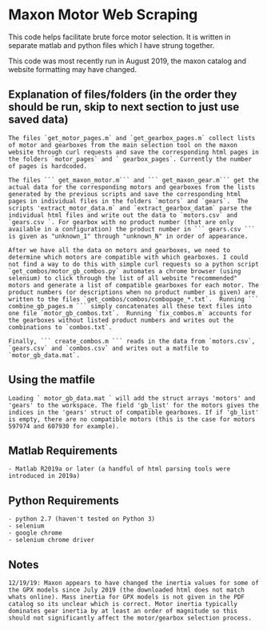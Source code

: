 # Maxon Motor Web Scraping 
This code helps facilitate brute force motor selection. It is written in separate matlab and python files which I have strung together.

This code was most recently run in August 2019, the maxon catalog and website formatting may have changed. 


## Explanation of files/folders (in the order they should be run, skip to next section to just use saved data)
    The files `get_motor_pages.m` and `get_gearbox_pages.m` collect lists of motor and gearboxes from the main selection tool on the maxon website through curl requests and save the corresponding html pages in the folders `motor_pages` and ` gearbox_pages`. Currently the number of pages is hardcoded.

    The files ``` get_maxon_motor.m``` and ``` get_maxon_gear.m``` get the actual data for the corresponding motors and gearboxes from the lists generated by the previous scripts and save the corresponding html pages in individual files in the folders `motors` and `gears`.  The scripts 'extract_motor_data.m` and `extract_gearbox_datam` parse the individual html files and write out the data to `motors.csv` and `gears.csv `. For gearbox with no product number (that are only available in a configuration) the product number in ``` gears.csv ``` is given as "unknown_1" through "unknown_N" in order of appearance. 

    After we have all the data on motors and gearboxes, we need to determine which motors are compatible with which gearboxes. I could not find a way to do this with simple curl requests so a python script `get_combos/motor_gb_combos.py` automates a chrome browser (using selenium) to click through the list of all website "recommended" motors and generate a list of compatible gearboxes for each motor. The product numbers (or descriptions when no product number is given) are written to the files `get_combos/combos/combopage_*.txt`.  Running ``` combine_gb_pages.m ``` simply concatenates all these text files into one file `motor_gb_combos.txt`.  Running `fix_combos.m` accounts for the gearboxes without listed product numbers and writes out the combinations to `combos.txt`. 

    Finally, ``` create_combos.m ``` reads in the data from `motors.csv`, `gears.csv` and `combos.csv` and writes out a matfile to `motor_gb_data.mat`. 

## Using the matfile
    Loading ` motor_gb_data.mat ` will add the struct arrays 'motors' and 'gears' to the workspace. The field 'gb_list' for the motors gives the indices in the 'gears' struct of compatible gearboxes. If if 'gb_list' is empty, there are no compatible motors (this is the case for motors 597974 and 607930 for example). 

## Matlab Requirements 
    - Matlab R2019a or later (a handful of html parsing tools were introduced in 2019a)

## Python Requirements 
    - python 2.7 (haven't tested on Python 3)
    - selenium
    - google chrome 
    - selenium chrome driver
    
    
## Notes
    12/19/19: Maxon appears to have changed the inertia values for some of the GPX models since July 2019 (the downloaded html does not match whats online). Mass inertia for GPX models is not given in the PDF catalog so its unclear which is correct. Motor inertia typically dominates gear inertia by at least an order of magnitude so this should not significantly affect the motor/gearbox selection process.     
